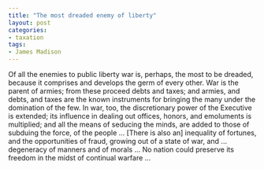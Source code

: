 ```yaml
---
title: "The most dreaded enemy of liberty"
layout: post
categories:
- taxation
tags:
- James Madison
---
```


Of all the enemies to public liberty war is, perhaps, the most to be dreaded, because it comprises and develops the germ of every other. War is the parent of armies; from these proceed debts and taxes; and armies, and debts, and taxes are the known instruments for bringing the many under the domination of the few. In war, too, the discretionary power of the Executive is extended; its influence in dealing out offices, honors, and emoluments is multiplied; and all the means of seducing the minds, are added to those of subduing the force, of the people ... \[There is also an\] inequality of fortunes, and the opportunities of fraud, growing out of a state of war, and ... degeneracy of manners and of morals ... No nation could preserve its freedom in the midst of continual warfare ...
